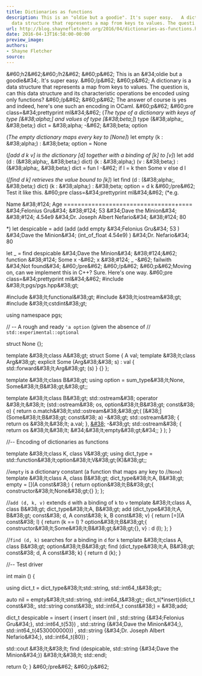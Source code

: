 ```yaml
---
title: Dictionaries as functions
description: This is an "oldie but a goodie". It's super easy.   A dictionary is a
  data structure that represents a map from keys to values. The questi...
url: http://blog.shaynefletcher.org/2016/04/dictionaries-as-functions.html
date: 2016-04-13T16:58:00-00:00
preview_image:
authors:
- Shayne Fletcher
source:
---
```


&amp;#60;h2&amp;#62;&amp;#60;/h2&amp;#62;
&amp;#60;p&amp;#62;
This is an &amp;#34;oldie but a goodie&amp;#34;. It's super easy.
&amp;#60;/p&amp;#62;
&amp;#60;p&amp;#62;
A dictionary is a data structure that represents a map from keys to values. The question is, can this data structure and its characteristic operations be encoded using only functions?
&amp;#60;/p&amp;#62;
&amp;#60;p&amp;#62;
The answer of course is yes and indeed, here's one such an encoding in OCaml.
&amp;#60;p&amp;#62;
&amp;#60;pre class=&amp;#34;prettyprint ml&amp;#34;&amp;#62;
(*The type of a dictionary with keys of type [&amp;#38;alpha;] and values of type
  [&amp;#38;beta;]*)
type (&amp;#38;alpha;, &amp;#38;beta;) dict = &amp;#38;alpha; -&amp;#62; &amp;#38;beta; option

(*The empty dictionary maps every key to [None]*)
let empty (k : &amp;#38;alpha;) : &amp;#38;beta; option = None

(*[add d k v] is the dictionary [d] together with a binding of [k] to
  [v]*)
let add (d : (&amp;#38;alpha;, &amp;#38;beta;) dict) (k : &amp;#38;alpha;) (v : &amp;#38;beta;) : (&amp;#38;alpha;, &amp;#38;beta;) dict = 
  fun l -&amp;#62; 
    if l = k then Some v else d l

(*[find d k] retrieves the value bound to [k]*)
let find (d : (&amp;#38;alpha;, &amp;#38;beta;) dict) (k : &amp;#38;alpha;) : &amp;#38;beta; option = d k
&amp;#60;/pre&amp;#62;
Test it like this.
&amp;#60;pre class=&amp;#34;prettyprint ml&amp;#34;&amp;#62;
(*e.g.

  Name                            &amp;#38;#124; Age
  ================================+====
  &amp;#34;Felonius Gru&amp;#34;                  &amp;#38;#124;  53
  &amp;#34;Dave the Minion&amp;#34;               &amp;#38;#124; 4.54e9
  &amp;#34;Dr. Joseph Albert Nefario&amp;#34;     &amp;#38;#124;  80

*)
let despicable = 
  add 
    (add 
       (add 
          empty &amp;#34;Felonius Gru&amp;#34; 53
       ) 
       &amp;#34;Dave the Minion&amp;#34; (int_of_float 4.54e9)
    )
    &amp;#34;Dr. Nefario&amp;#34; 80 

let _ = 
  find despicable &amp;#34;Dave the Minion&amp;#34; &amp;#38;#124;&amp;#62; 
      function &amp;#38;#124; Some x -&amp;#62; x &amp;#38;#124; _ -&amp;#62; failwith &amp;#34;Not found&amp;#34;
&amp;#60;/pre&amp;#62;
&amp;#60;/p&amp;#62;
&amp;#60;p&amp;#62;Moving on, can we implement this in C++? Sure. Here's one way.
&amp;#60;pre class=&amp;#34;prettyprint ml&amp;#34;&amp;#62;
#include &amp;#38;lt;pgs/pgs.hpp&amp;#38;gt;

#include &amp;#38;lt;functional&amp;#38;gt;
#include &amp;#38;lt;iostream&amp;#38;gt;
#include &amp;#38;lt;cstdint&amp;#38;gt;

using namespace pgs;

// -- A rough and ready `'a option` (given the absence of
// `std::experimental::optional`

struct None {};

template &amp;#38;lt;class A&amp;#38;gt;
struct Some { 
  A val;
  template &amp;#38;lt;class Arg&amp;#38;gt;
  explicit Some (Arg&amp;#38;&amp;#38; s) : val { std::forward&amp;#38;lt;Arg&amp;#38;gt; (s) }
  {}
};

template &amp;#38;lt;class B&amp;#38;gt;
using option = sum_type&amp;#38;lt;None, Some&amp;#38;lt;B&amp;#38;gt;&amp;#38;gt;;

template &amp;#38;lt;class B&amp;#38;gt;
std::ostream&amp;#38; operator &amp;#38;lt;&amp;#38;lt; (std::ostream&amp;#38; os, option&amp;#38;lt;B&amp;#38;gt; const&amp;#38; o) {
  return o.match&amp;#38;lt;std::ostream&amp;#38;&amp;#38;gt;(
    [&amp;#38;](Some&amp;#38;lt;B&amp;#38;gt; const&amp;#38; a) -&amp;#38;gt; std::ostream&amp;#38; { return os &amp;#38;lt;&amp;#38;lt; a.val; },
    [&amp;#38;](None) -&amp;#38;gt; std::ostream&amp;#38; { return os &amp;#38;lt;&amp;#38;lt; &amp;#34;&amp;#38;lt;empty&amp;#38;gt;&amp;#34;; }
  );
}

//-- Encoding of dictionaries as functions

template &amp;#38;lt;class K, class V&amp;#38;gt;
using dict_type = std::function&amp;#38;lt;option&amp;#38;lt;V&amp;#38;gt;(K)&amp;#38;gt;;

//`empty` is a dictionary constant (a function that maps any key to
//`None`)
template &amp;#38;lt;class A, class B&amp;#38;gt;
dict_type&amp;#38;lt;A, B&amp;#38;gt; empty = 
  [](A const&amp;#38;) { 
    return option&amp;#38;lt;B&amp;#38;gt;{ constructor&amp;#38;lt;None&amp;#38;gt;{} }; 
};

//`add (d, k, v)` extends `d` with a binding of `k` to `v`
template &amp;#38;lt;class A, class B&amp;#38;gt;
dict_type&amp;#38;lt;A, B&amp;#38;gt; add (dict_type&amp;#38;lt;A, B&amp;#38;gt; const&amp;#38; d, A const&amp;#38; k, B const&amp;#38; v) {
  return [=](A const&amp;#38; l) {
    return (k == l) ? option&amp;#38;lt;B&amp;#38;gt;{ constructor&amp;#38;lt;Some&amp;#38;lt;B&amp;#38;gt;&amp;#38;gt;{}, v} : d (l);
  };
}

//`find (d, k)` searches for a binding in `d` for `k`
template &amp;#38;lt;class A, class B&amp;#38;gt;
option&amp;#38;lt;B&amp;#38;gt; find (dict_type&amp;#38;lt;A, B&amp;#38;gt; const&amp;#38; d, A const&amp;#38; k) {
  return d (k);
}

//-- Test driver

int main () {

  using dict_t = dict_type&amp;#38;lt;std::string, std::int64_t&amp;#38;gt;;

  auto nil = empty&amp;#38;lt;std::string, std::int64_t&amp;#38;gt;;
  dict_t(*insert)(dict_t const&amp;#38;, std::string const&amp;#38;, std::int64_t const&amp;#38;) = &amp;#38;add;


  dict_t despicable = 
    insert (
      insert (
        insert (nil
           , std::string {&amp;#34;Felonius Gru&amp;#34;}, std::int64_t{53})
           , std::string {&amp;#34;Dave the Minion&amp;#34;}, std::int64_t{4530000000})
          , std::string {&amp;#34;Dr. Joseph Albert Nefario&amp;#34;}, std::int64_t{80})
     ;

  std::cout &amp;#38;lt;&amp;#38;lt; 
    find (despicable, std::string {&amp;#34;Dave the Minion&amp;#34;}) &amp;#38;lt;&amp;#38;lt; std::endl;

  return 0;
}
&amp;#60;/pre&amp;#62;
&amp;#60;/p&amp;#62;
